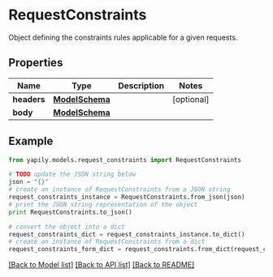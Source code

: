 # RequestConstraints

Object defining the constraints rules applicable for a given requests.

## Properties
Name | Type | Description | Notes
------------ | ------------- | ------------- | -------------
**headers** | [**ModelSchema**](ModelSchema.md) |  | [optional] 
**body** | [**ModelSchema**](ModelSchema.md) |  | 

## Example

```python
from yapily.models.request_constraints import RequestConstraints

# TODO update the JSON string below
json = "{}"
# create an instance of RequestConstraints from a JSON string
request_constraints_instance = RequestConstraints.from_json(json)
# print the JSON string representation of the object
print RequestConstraints.to_json()

# convert the object into a dict
request_constraints_dict = request_constraints_instance.to_dict()
# create an instance of RequestConstraints from a dict
request_constraints_form_dict = request_constraints.from_dict(request_constraints_dict)
```
[[Back to Model list]](../README.md#documentation-for-models) [[Back to API list]](../README.md#documentation-for-api-endpoints) [[Back to README]](../README.md)


